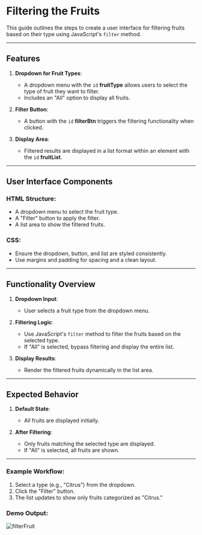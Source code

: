 # Filtering the Fruits

This guide outlines the steps to create a user interface for filtering fruits based on their type using JavaScript's `filter` method.

---

## Features

1. **Dropdown for Fruit Types**:
   - A dropdown menu with the `id` **fruitType** allows users to select the type of fruit they want to filter.
   - Includes an "All" option to display all fruits.

2. **Filter Button**:
   - A button with the `id` **filterBtn** triggers the filtering functionality when clicked.

3. **Display Area**:
   - Filtered results are displayed in a list format within an element with the `id` **fruitList**.

---

## User Interface Components

### HTML Structure:
- A dropdown menu to select the fruit type.
- A "Filter" button to apply the filter.
- A list area to show the filtered fruits.

### CSS:
- Ensure the dropdown, button, and list are styled consistently.
- Use margins and padding for spacing and a clean layout.

---

## Functionality Overview

1. **Dropdown Input**:
   - User selects a fruit type from the dropdown menu.

2. **Filtering Logic**:
   - Use JavaScript's `filter` method to filter the fruits based on the selected type.
   - If "All" is selected, bypass filtering and display the entire list.

3. **Display Results**:
   - Render the filtered fruits dynamically in the list area.

---

## Expected Behavior

1. **Default State**:
   - All fruits are displayed initially.

2. **After Filtering**:
   - Only fruits matching the selected type are displayed.
   - If "All" is selected, all fruits are shown.

---

### Example Workflow:
1. Select a type (e.g., "Citrus") from the dropdown.
2. Click the "Filter" button.
3. The list updates to show only fruits categorized as "Citrus."

### Demo Output:

![filterFruit](https://github.com/user-attachments/assets/a582d488-40b4-4a3f-9b59-ccb799a85221)
